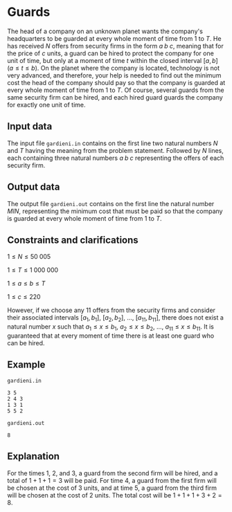 # Guards

The head of a company on an unknown planet wants the company's headquarters to be guarded at every whole moment of time from $1$ to $T$. He has received $N$ offers from security firms in the form $a \; b \; c$, meaning that for the price of $c$ units, a guard can be hired to protect the company for one unit of time, but only at a moment of time $t$ within the closed interval $[a,b]$ $(a \leq t \leq b)$. On the planet where the company is located, technology is not very advanced, and therefore, your help is needed to find out the minimum cost the head of the company should pay so that the company is guarded at every whole moment of time from $1$ to $T$. Of course, several guards from the same security firm can be hired, and each hired guard guards the company for exactly one unit of time.

## Input data

The input file `gardieni.in` contains on the first line two natural numbers $N$ and $T$ having the meaning from the problem statement. Followed by $N$ lines, each containing three natural numbers $a \; b \; c$ representing the offers of each security firm. 

## Output data

The output file `gardieni.out` contains on the first line the natural number $MIN$, representing the minimum cost that must be paid so that the company is guarded at every whole moment of time from $1$ to $T$. 

## Constraints and clarifications

$1 \leq N \leq 50 \; 005$

$1 \leq T \leq 1 \; 000 \; 000$

$1 \leq a \leq b \leq T$

$1 \leq c \leq 220$

However, if we choose any $11$ offers from the security firms and consider their associated intervals $[a_1,b_1]$, $[a_2,b_2]$, $\dots$, $[a_{11},b_{11}]$, there does not exist a natural number $x$ such that $a_1 \leq x \leq b_1$, $a_2 \leq x \leq b_2$, $\dots$, $a_{11} \leq x \leq b_{11}$. It is guaranteed that at every moment of time there is at least one guard who can be hired.

## Example

`gardieni.in`
```
3 5
2 4 3
1 3 1
5 5 2
```

`gardieni.out`
```
8
```

## Explanation

For the times $1$, $2$, and $3$, a guard from the second firm will be hired, and a total of $1+1+1=3$ will be paid. For time $4$, a guard from the first firm will be chosen at the cost of $3$ units, and at time $5$, a guard from the third firm will be chosen at the cost of $2$ units. The total cost will be $1+1+1+3+2=8$.